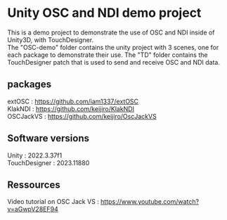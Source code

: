 # Unity OSC and NDI demo project
This is a demo project to demonstrate the use of OSC and NDI inside of Unity3D, with TouchDesigner.  
The "OSC-demo" folder contains the unity project with 3 scenes, one for each package to demonstrate their use. The "TD" folder contains the TouchDesigner patch that is used to send and receive OSC and NDI data.

## packages
extOSC : https://github.com/iam1337/extOSC  
KlakNDI : https://github.com/keijiro/KlakNDI  
OSCJackVS : https://github.com/keijiro/OscJackVS

## Software versions
Unity : 2022.3.37f1  
TouchDesigner : 2023.11880

## Ressources
Video tutorial on OSC Jack VS : https://www.youtube.com/watch?v=aGwpV28EF94
